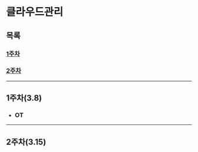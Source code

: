 # 클라우드관리

## **목록**

### [**1주차**](#1주차38)
### [**2주차**](#2주차315)

<hr>

## **1주차(3.8)**

- ### OT

<hr>

## **2주차(3.15)**